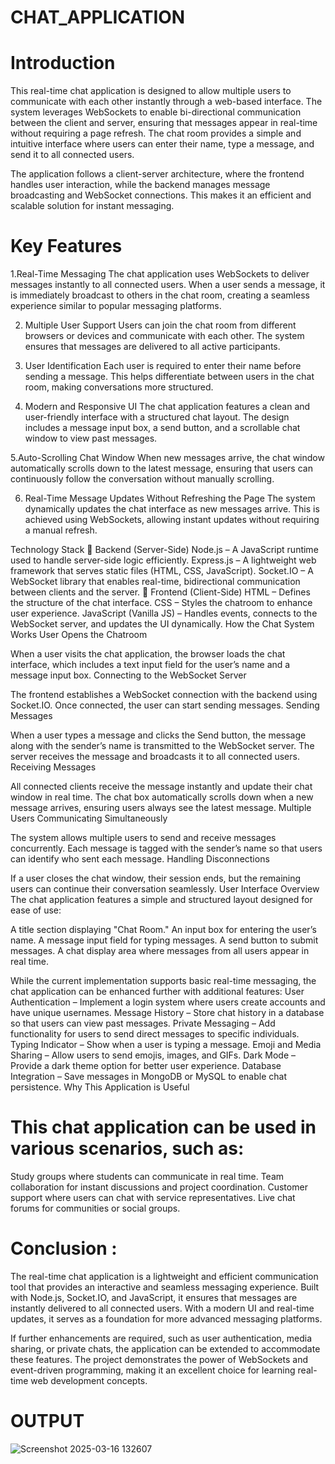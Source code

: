 # CHAT_APPLICATION
# Introduction
This real-time chat application is designed to allow multiple users to communicate with each other instantly through a web-based interface. The system leverages WebSockets to enable bi-directional communication between the client and server, ensuring that messages appear in real-time without requiring a page refresh. The chat room provides a simple and intuitive interface where users can enter their name, type a message, and send it to all connected users.

The application follows a client-server architecture, where the frontend handles user interaction, while the backend manages message broadcasting and WebSocket connections. This makes it an efficient and scalable solution for instant messaging.

# Key Features
1.Real-Time Messaging
The chat application uses WebSockets to deliver messages instantly to all connected users. When a user sends a message, it is immediately broadcast to others in the chat room, creating a seamless experience similar to popular messaging platforms.

2. Multiple User Support
Users can join the chat room from different browsers or devices and communicate with each other. The system ensures that messages are delivered to all active participants.

3. User Identification
Each user is required to enter their name before sending a message. This helps differentiate between users in the chat room, making conversations more structured.

4. Modern and Responsive UI
The chat application features a clean and user-friendly interface with a structured chat layout. The design includes a message input box, a send button, and a scrollable chat window to view past messages.

5.Auto-Scrolling Chat Window
When new messages arrive, the chat window automatically scrolls down to the latest message, ensuring that users can continuously follow the conversation without manually scrolling.

6. Real-Time Message Updates Without Refreshing the Page
The system dynamically updates the chat interface as new messages arrive. This is achieved using WebSockets, allowing instant updates without requiring a manual refresh.

Technology Stack
🔹 Backend (Server-Side)
Node.js – A JavaScript runtime used to handle server-side logic efficiently.
Express.js – A lightweight web framework that serves static files (HTML, CSS, JavaScript).
Socket.IO – A WebSocket library that enables real-time, bidirectional communication between clients and the server.
🔹 Frontend (Client-Side)
HTML – Defines the structure of the chat interface.
CSS – Styles the chatroom to enhance user experience.
JavaScript (Vanilla JS) – Handles events, connects to the WebSocket server, and updates the UI dynamically.
How the Chat System Works
User Opens the Chatroom

When a user visits the chat application, the browser loads the chat interface, which includes a text input field for the user’s name and a message input box.
Connecting to the WebSocket Server

The frontend establishes a WebSocket connection with the backend using Socket.IO.
Once connected, the user can start sending messages.
Sending Messages

When a user types a message and clicks the Send button, the message along with the sender’s name is transmitted to the WebSocket server.
The server receives the message and broadcasts it to all connected users.
Receiving Messages

All connected clients receive the message instantly and update their chat window in real time.
The chat box automatically scrolls down when a new message arrives, ensuring users always see the latest message.
Multiple Users Communicating Simultaneously

The system allows multiple users to send and receive messages concurrently.
Each message is tagged with the sender’s name so that users can identify who sent each message.
Handling Disconnections

If a user closes the chat window, their session ends, but the remaining users can continue their conversation seamlessly.
User Interface Overview
The chat application features a simple and structured layout designed for ease of use:

A title section displaying "Chat Room."
An input box for entering the user’s name.
A message input field for typing messages.
A send button to submit messages.
A chat display area where messages from all users appear in real time.

While the current implementation supports basic real-time messaging, the chat application can be enhanced further with additional features:
User Authentication – Implement a login system where users create accounts and have unique usernames.
Message History – Store chat history in a database so that users can view past messages.
Private Messaging – Add functionality for users to send direct messages to specific individuals.
Typing Indicator – Show when a user is typing a message.
Emoji and Media Sharing – Allow users to send emojis, images, and GIFs.
Dark Mode – Provide a dark theme option for better user experience.
Database Integration – Save messages in MongoDB or MySQL to enable chat persistence.
Why This Application is Useful
# This chat application can be used in various scenarios, such as:
 Study groups where students can communicate in real time.
Team collaboration for instant discussions and project coordination.
Customer support where users can chat with service representatives.
Live chat forums for communities or social groups.
# Conclusion :
The real-time chat application is a lightweight and efficient communication tool that provides an interactive and seamless messaging experience. Built with Node.js, Socket.IO, and JavaScript, it ensures that messages are instantly delivered to all connected users. With a modern UI and real-time updates, it serves as a foundation for more advanced messaging platforms.

If further enhancements are required, such as user authentication, media sharing, or private chats, the application can be extended to accommodate these features. The project demonstrates the power of WebSockets and event-driven programming, making it an excellent choice for learning real-time web development concepts.
# OUTPUT
![Screenshot 2025-03-16 132607](https://github.com/user-attachments/assets/194a7eab-3aaf-434d-b495-aa203a2ea2c9)

